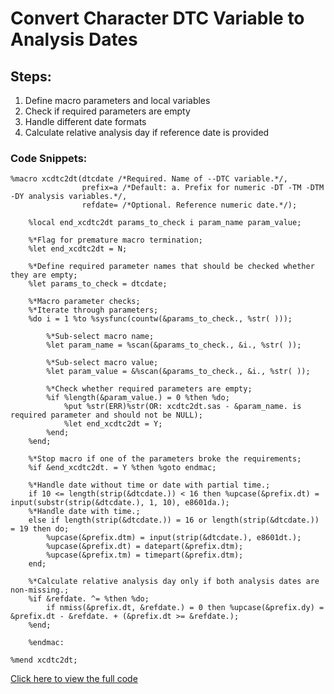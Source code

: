 # Convert Character DTC Variable to Analysis Dates

## Steps:
1. Define macro parameters and local variables
2. Check if required parameters are empty
3. Handle different date formats
4. Calculate relative analysis day if reference date is provided

### Code Snippets:
```sas
%macro xcdtc2dt(dtcdate /*Required. Name of --DTC variable.*/,
                prefix=a /*Default: a. Prefix for numeric -DT -TM -DTM -DY analysis variables.*/,
                refdate= /*Optional. Reference numeric date.*/);

    %local end_xcdtc2dt params_to_check i param_name param_value;

    %*Flag for premature macro termination;
    %let end_xcdtc2dt = N;

    %*Define required parameter names that should be checked whether they are empty;
    %let params_to_check = dtcdate;

    %*Macro parameter checks;
    %*Iterate through parameters;
    %do i = 1 %to %sysfunc(countw(&params_to_check., %str( )));

        %*Sub-select macro name;
        %let param_name = %scan(&params_to_check., &i., %str( ));

        %*Sub-select macro value;
        %let param_value = &%scan(&params_to_check., &i., %str( ));

        %*Check whether required parameters are empty;
        %if %length(&param_value.) = 0 %then %do;
            %put %str(ERR)%str(OR: xcdtc2dt.sas - &param_name. is required parameter and should not be NULL);
            %let end_xcdtc2dt = Y;
        %end;
    %end;

    %*Stop macro if one of the parameters broke the requirements;
    %if &end_xcdtc2dt. = Y %then %goto endmac;

    %*Handle date without time or date with partial time.;
    if 10 <= length(strip(&dtcdate.)) < 16 then %upcase(&prefix.dt) = input(substr(strip(&dtcdate.), 1, 10), e8601da.);
    %*Handle date with time.;
    else if length(strip(&dtcdate.)) = 16 or length(strip(&dtcdate.)) = 19 then do;
        %upcase(&prefix.dtm) = input(strip(&dtcdate.), e8601dt.);
        %upcase(&prefix.dt) = datepart(&prefix.dtm);
        %upcase(&prefix.tm) = timepart(&prefix.dtm);
    end;

    %*Calculate relative analysis day only if both analysis dates are non-missing.;
    %if &refdate. ^= %then %do;
        if nmiss(&prefix.dt, &refdate.) = 0 then %upcase(&prefix.dy) = &prefix.dt - &refdate. + (&prefix.dt >= &refdate.);
    %end;

    %endmac:

%mend xcdtc2dt;
```

[Click here to view the full code](https://github.com/atorus-research/atorus-sas-macros/blob/dev/sas/global/xcdtc2dt.sas)